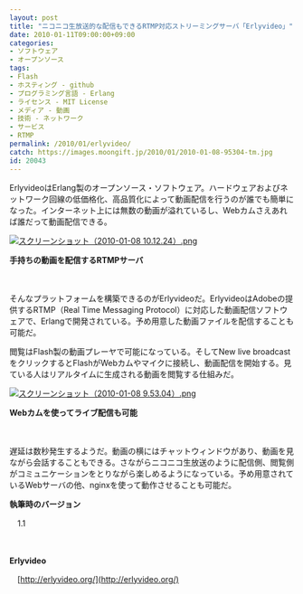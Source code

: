 ```yaml
---
layout: post
title: "ニコニコ生放送的な配信もできるRTMP対応ストリーミングサーバ「Erlyvideo」"
date: 2010-01-11T09:00:00+09:00
categories:
- ソフトウェア
- オープンソース
tags: 
- Flash
- ホスティング - github
- プログラミング言語 - Erlang
- ライセンス - MIT License
- メディア - 動画
- 技術 - ネットワーク
- サービス
- RTMP
permalink: /2010/01/erlyvideo/
catch: https://images.moongift.jp/2010/01/2010-01-08-95304-tm.jpg
id: 20043
---
```

ErlyvideoはErlang製のオープンソース・ソフトウェア。ハードウェアおよびネットワーク回線の低価格化、高品質化によって動画配信を行うのが誰でも簡単になった。インターネット上には無数の動画が溢れているし、Webカムさえあれば誰だって動画配信できる。

  

[![スクリーンショット（2010-01-08 10.12.24）.png](https://images.moongift.jp/2010/01/2010-01-08-101224-tm.jpg)](https://images.moongift.jp/2010/01/2010-01-08-1012241.png)  
  
**手持ちの動画を配信するRTMPサーバ**

  

　

  

そんなプラットフォームを構築できるのがErlyvideoだ。ErlyvideoはAdobeの提供するRTMP（Real Time Messaging Protocol）に対応した動画配信ソフトウェアで、Erlangで開発されている。予め用意した動画ファイルを配信することも可能だ。

  
<!--more-->

閲覧はFlash製の動画プレーヤで可能になっている。そしてNew live broadcastをクリックするとFlashがWebカムやマイクに接続し、動画配信を開始する。見ている人はリアルタイムに生成される動画を閲覧する仕組みだ。

  

[![スクリーンショット（2010-01-08 9.53.04）.png](https://images.moongift.jp/2010/01/2010-01-08-95304-tm.jpg)](https://images.moongift.jp/2010/01/2010-01-08-95304.png)  
  
**Webカムを使ってライブ配信も可能**

  

　

  

遅延は数秒発生するようだ。動画の横にはチャットウィンドウがあり、動画を見ながら会話することもできる。さながらニコニコ生放送のように配信側、閲覧側がコミュニケーションをとりながら楽しめるようになっている。予め用意されているWebサーバの他、nginxを使って動作させることも可能だ。

  

**執筆時のバージョン**  
  
　1.1

  

　

  

**Erlyvideo**  
  
　[http://erlyvideo.org/](http://erlyvideo.org/)

  

